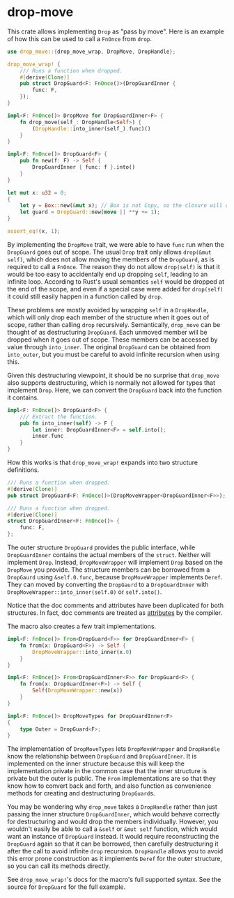 # drop-move


This crate allows implementing `Drop` as "pass by move". Here is an example of how this can be
used to call a `FnOnce` from `drop`.

```rust
use drop_move::{drop_move_wrap, DropMove, DropHandle};

drop_move_wrap! {
    /// Runs a function when dropped.
    #[derive(Clone)]
    pub struct DropGuard<F: FnOnce()>(DropGuardInner {
        func: F,
    });
}

impl<F: FnOnce()> DropMove for DropGuardInner<F> {
    fn drop_move(self_: DropHandle<Self>) {
        (DropHandle::into_inner(self_).func)()
    }
}

impl<F: FnOnce()> DropGuard<F> {
    pub fn new(f: F) -> Self {
        DropGuardInner { func: f }.into()
    }
}

let mut x: u32 = 0;
{
    let y = Box::new(&mut x); // Box is not Copy, so the closure will only be FnOnce.
    let guard = DropGuard::new(move || **y += 1);
}

assert_eq!(x, 1);
```

By implementing the `DropMove` trait, we were able to have `func` run when the `DropGuard` goes
out of scope. The usual `Drop` trait only allows `drop(&mut self)`, which does not allow moving
the members of the `DropGuard`, as is required to call a `FnOnce`. The reason they do not allow
`drop(self)` is that it would be too easy to accidentally end up dropping `self`, leading to an
infinite loop. According to Rust's usual semantics `self` would be dropped at the end of the scope,
and even if a special case were added for `drop(self)` it could still easily happen in a function
called by `drop`.

These problems are mostly avoided by wrapping `self` in a `DropHandle`, which will only drop each
member of the structure when it goes out of scope, rather than calling `drop` recursively.
Semantically, `drop_move` can be thought of as destructuring `DropGuard`.
Each unmoved member will be dropped when it goes out of scope. These members can be accessed by
value through `into_inner`. The original `DropGuard` can be obtained from
`into_outer`, but you must be careful to avoid infinite recursion when
using this.

Given this destructuring viewpoint, it should be no surprise that `drop_move` also supports
destructuring, which is normally not allowed for types that implement `Drop`. Here, we can
convert the `DropGuard` back into the function it contains.

```rust
impl<F: FnOnce()> DropGuard<F> {
    /// Extract the function.
    pub fn into_inner(self) -> F {
        let inner: DropGuardInner<F> = self.into();
        inner.func
    }
}
```

How this works is that `drop_move_wrap!` expands into two structure definitions.

```rust
/// Runs a function when dropped.
#[derive(Clone)]
pub struct DropGuard<F: FnOnce()>(DropMoveWrapper<DropGuardInner<F>>);

/// Runs a function when dropped.
#[derive(Clone)]
struct DropGuardInner<F: FnOnce()> {
    func: F,
};
```

The outer structure `DropGuard` provides the public interface, while `DropGuardInner` contains the
actual members of the `struct`. Neither will implement `Drop`. Instead, `DropMoveWrapper` will
implement `Drop` based on the `DropMove` you provide. The structure members can be borrowed
from a `DropGaurd` using `&self.0.func`, because `DropMoveWrapper` implements `Deref`. They can
moved by converting the `DropGaurd` to a `DropGuardInner` with
`DropMoveWrapper::into_inner(self.0)` or
`self.into()`.

Notice that the doc comments and attributes have been duplicated for both structures. In fact, doc
comments are treated as [attributes](https://stackoverflow.com/a/33999625/4071916) by the compiler.

The macro also creates a few trait implementations.

```rust
impl<F: FnOnce()> From<DropGuard<F>> for DropGuardInner<F> {
    fn from(x: DropGuard<F>) -> Self {
        DropMoveWrapper::into_inner(x.0)
    }
}

impl<F: FnOnce()> From<DropGuardInner<F>> for DropGuard<F> {
    fn from(x: DropGuardInner<F>) -> Self {
        Self(DropMoveWrapper::new(x))
    }
}

impl<F: FnOnce()> DropMoveTypes for DropGuardInner<F>
{
    type Outer = DropGuard<F>;
}
```

The implementation of `DropMoveTypes` lets `DropMoveWrapper` and `DropHandle` know the
relationship between `DropGuard` and `DropGuardInner`. It is implemented on the inner structure
because this will keep the implementation private in the common case that the inner structure is
private but the outer is public. The `From` implementations are so that they know how to convert
back and forth, and also function as convenience methods for creating and destructuring
`DropGuard`s.

You may be wondering why `drop_move` takes a `DropHandle` rather than just passing the inner
structure `DropGuardInner`, which would behave correctly for destructuring and would drop the
members individually. However, you wouldn't easily be able to call a `&self` or `&mut self`
function, which would want an instance of `DropGuard` instead. It would require reconstructing the
`DropGuard` again so that it can be borrowed, then carefully destructuring it after the call to
avoid infinite `drop` recursion. `DropHandle` allows you to avoid this error prone construction
as it implements `Deref` for the outer structure, so you can call its methods directly.

See `drop_move_wrap!`'s docs for the macro's full supported syntax. See the source for `DropGuard`
for the full example.
